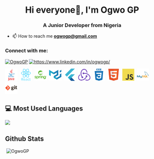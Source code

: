<h1 align="center">Hi everyone👋, I'm Ogwo GP</h1>
<h3 align="center">A Junior Developer from Nigeria</h3>

- 📫 How to reach me **ogwogp@gmail.com**

<h3 align="left">Connect with me:</h3>
<p align="left">
<a href="https://twitter.com/OgwoGP" target="blank"><img align="center" src="https://raw.githubusercontent.com/ogwogp/github-profile-readme-generator/master/src/images/icons/Social/twitter.svg" alt="OgwoGP" height="30" width="40" /></a>
<a href="https://linkedin.com/in/https://www.linkedin.com/in/ogwogp/" target="blank"><img align="center" src="https://raw.githubusercontent.com/ogwogp/github-profile-readme-generator/master/src/images/icons/Social/linked-in-alt.svg" alt="https://www.linkedin.com/in/ogwogp/" height="30" width="40" /></a>
</p>

<div>
  <img src="https://github.com/devicons/devicon/blob/master/icons/java/java-original-wordmark.svg" title="Java" alt="Java" width="40" height="40"/>&nbsp;
  <img src="https://github.com/devicons/devicon/blob/master/icons/react/react-original-wordmark.svg" title="React" alt="React" width="40" height="40"/>&nbsp;
  <img src="https://github.com/devicons/devicon/blob/master/icons/spring/spring-original-wordmark.svg" title="Spring" alt="Spring" width="40" height="40"/>&nbsp;
  <img src="https://github.com/devicons/devicon/blob/master/icons/materialui/materialui-original.svg" title="Material UI" alt="Material UI" width="40" height="40"/>&nbsp;
  <img src="https://github.com/devicons/devicon/blob/master/icons/flutter/flutter-original.svg" title="Flutter" alt="Flutter" width="40" height="40"/>&nbsp;
  <img src="https://github.com/devicons/devicon/blob/master/icons/redux/redux-original.svg" title="Redux" alt="Redux " width="40" height="40"/>&nbsp;
  <img src="https://github.com/devicons/devicon/blob/master/icons/css3/css3-plain-wordmark.svg"  title="CSS3" alt="CSS" width="40" height="40"/>&nbsp;
  <img src="https://github.com/devicons/devicon/blob/master/icons/html5/html5-original.svg" title="HTML5" alt="HTML" width="40" height="40"/>&nbsp;
  <img src="https://github.com/devicons/devicon/blob/master/icons/javascript/javascript-original.svg" title="JavaScript" alt="JavaScript" width="40" height="40"/>&nbsp;
      <img src="https://github.com/devicons/devicon/blob/master/icons/mysql/mysql-original-wordmark.svg" title="MySQL"  alt="MySQL" width="40" height="40"/>&nbsp;
      <img src="https://github.com/devicons/devicon/blob/master/icons/git/git-original-wordmark.svg" title="Git" **alt="Git" width="40" height="40"/>
</div>
<!-- <summary>:bulb:-->

## 💻 Most Used Languages</summary>
<img src="https://github-readme-stats.vercel.app/api/top-langs/?username=ogwogp&theme=dark" >

##  Github Stats</summary>
<p>&nbsp;<img align="center" src="https://github-readme-stats.vercel.app/api?username=ogwogp&show_icons=true&theme=dark&title_color=ffffff&text_color=888686&locale=en" alt="OgwoGP" /></p>

